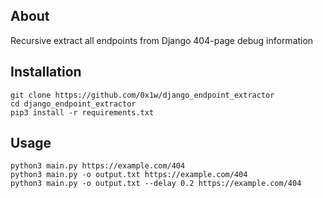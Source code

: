 ## About
Recursive extract all endpoints from Django 404-page debug information


## Installation
```commandline
git clone https://github.com/0x1w/django_endpoint_extractor
cd django_endpoint_extractor
pip3 install -r requirements.txt
```

## Usage
```commandline
python3 main.py https://example.com/404
python3 main.py -o output.txt https://example.com/404
python3 main.py -o output.txt --delay 0.2 https://example.com/404
```

